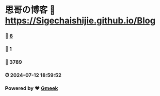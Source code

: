 # 思哥の博客 :link: https://Sigechaishijie.github.io/Blog 
### :page_facing_up: [6](https://Sigechaishijie.github.io/Blog/tag.html) 
### :speech_balloon: 1 
### :hibiscus: 3789 
### :alarm_clock: 2024-07-12 18:59:52 
### Powered by :heart: [Gmeek](https://github.com/Meekdai/Gmeek)
